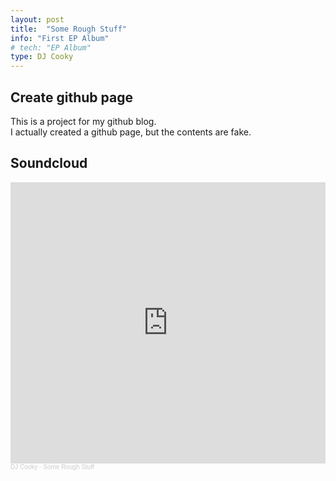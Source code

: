 ```yaml
---
layout: post
title:  "Some Rough Stuff"
info: "First EP Album"
# tech: "EP Album"
type: DJ Cooky
---
```


## Create github page 
This is a project for my github blog.  
I actually created a github page, but the contents are fake.  


## Soundcloud

<iframe width="100%" height="450" scrolling="no" frameborder="no" allow="autoplay" src="https://w.soundcloud.com/player/?url=https%3A//api.soundcloud.com/playlists/689766423&color=%23ff5500&auto_play=false&hide_related=false&show_comments=true&show_user=true&show_reposts=false&show_teaser=true"></iframe>
<div style="font-size: 10px; color: #cccccc;line-break: anywhere;word-break: normal;overflow: hidden;white-space: nowrap;text-overflow: ellipsis; font-family: Interstate,Lucida Grande,Lucida Sans Unicode,Lucida Sans,Garuda,Verdana,Tahoma,sans-serif;font-weight: 100;">
  <a href="https://soundcloud.com/cookygotsoul" title="DJ Cooky" target="_blank" style="color: #cccccc; text-decoration: none;">DJ Cooky</a> · 
  <a href="https://soundcloud.com/cookygotsoul/sets/some-rough-stuff" title="Some Rough Stuff" target="_blank" style="color: #cccccc; text-decoration: none;">Some Rough Stuff</a>
</div>



<!-- ## Duration
Well, about three days   -->
